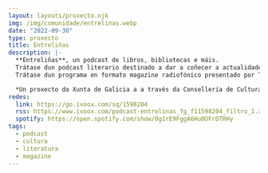 ```yaml
---
layout: layouts/proxecto.njk
img: /img/comunidade/entrelinas.webp
date: "2022-09-30"
type: proxecto
title: Entreliñas
description: |-
  **Entreliñas**, un podcast de libros, bibliotecas e máis.
  Trátase dun podcast literario destinado a dar a coñecer a actualidade literaria galega a través das bibliotecas públicas.
  Trátase dun programa en formato magazine radiofónico presentado por Teresa Cuiñas e Eva Mejuto no que tratan diferentes aspectos sobre o mundo da literatura, a edición, a lectura, etc.

  *Un proxecto da Xunta de Galicia a a través da Consellería de Cultura, Educación, Formación Profesional e Universidade.*
redes:
  link: https://go.ivoox.com/sq/1598204
  rss: https://www.ivoox.com/podcast-entrelinas_fg_f11598204_filtro_1.xml
  spotify: https://open.spotify.com/show/0g1rE9FggA6Hu0DFrDTRHy
tags:
  - podcast
  - cultura
  - literatura
  - magazine
---
```

